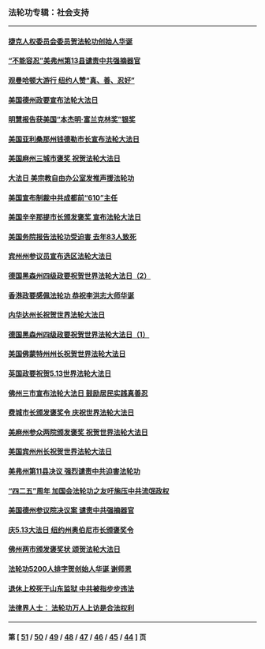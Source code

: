 ### 法轮功专辑：社会支持
---
#### [捷克人权委员会委员贺法轮功创始人华诞](../../pages/nf4386/n12960301.md) 
#### [“不能容忍”美弗州第13县谴责中共强摘器官](../../pages/nf4386/n12958610.md) 
#### [观曼哈顿大游行 纽约人赞“真、善、忍好”](../../pages/nf4386/n12956249.md) 
#### [美国德州政要宣布法轮大法日](../../pages/nf4386/n12958567.md) 
#### [明慧报告获美国“本杰明‧富兰克林奖”银奖](../../pages/nf4386/n12955404.md) 
#### [美国亚利桑那州钱德勒市长宣布法轮大法日](../../pages/nf4386/n12953813.md) 
#### [美国麻州三城市褒奖 祝贺法轮大法日](../../pages/nf4386/n12953756.md) 
#### [大法日 美宗教自由办公室发推声援法轮功](../../pages/nf4386/n12950669.md) 
#### [美国宣布制裁中共成都前“610”主任](../../pages/nf4386/n12943654.md) 
#### [美国辛辛那提市长颁发褒奖 宣布法轮大法日](../../pages/nf4386/n12948869.md) 
#### [美国务院报告法轮功受迫害 去年83人致死](../../pages/nf4386/n12944350.md) 
#### [宾州州参议员宣布选区法轮大法日](../../pages/nf4386/n12939844.md) 
#### [德国黑森州四级政要祝贺世界法轮大法日（2）](../../pages/nf4386/n12937571.md) 
#### [香港政要感佩法轮功 恭祝李洪志大师华诞](../../pages/nf4386/n12937400.md) 
#### [内华达州长祝贺世界法轮大法日](../../pages/nf4386/n12936785.md) 
#### [德国黑森州四级政要祝贺世界法轮大法日（1）](../../pages/nf4386/n12934877.md) 
#### [美国佛蒙特州州长祝贺世界法轮大法日](../../pages/nf4386/n12935031.md) 
#### [英国政要祝贺5.13世界法轮大法日](../../pages/nf4386/n12934700.md) 
#### [佛州三市宣布法轮大法日 鼓励居民实践真善忍](../../pages/nf4386/n12934466.md) 
#### [费城市长颁发褒奖令 庆祝世界法轮大法日](../../pages/nf4386/n12928833.md) 
#### [美麻州参众两院颁发褒奖 祝贺世界法轮大法日](../../pages/nf4386/n12928372.md) 
#### [美国宾州州长祝贺世界法轮大法日](../../pages/nf4386/n12928310.md) 
#### [美弗州第11县决议 强烈谴责中共迫害法轮功](../../pages/nf4386/n12925015.md) 
#### [“四二五”周年 加国会法轮功之友吁施压中共流氓政权](../../pages/nf4386/n12896250.md) 
#### [美国德州参议院决议案 谴责中共强摘器官](../../pages/nf4386/n12924452.md) 
#### [庆5.13大法日 纽约州奥伯尼市长颁褒奖令](../../pages/nf4386/n12921706.md) 
#### [佛州两市颁发褒奖状 颂贺法轮大法日](../../pages/nf4386/n12922678.md) 
#### [法轮功5200人排字贺创始人华诞 谢师恩](../../pages/nf4386/n12918251.md) 
#### [退休上校死于山东监狱 中共被指步步违法](../../pages/nf4386/n12914624.md) 
#### [法律界人士： 法轮功万人上访是合法权利](../../pages/nf4386/n12902232.md) 

---
#### 第 [ [51](./51.md) / [50](./50.md) / [49](./49.md) / [48](./48.md) / [47](./47.md) / [46](./46.md) / [45](./45.md) / [44](./44.md) ] 页
